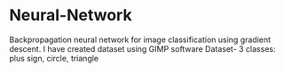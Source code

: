 # Neural-Network
Backpropagation neural network for image classification using gradient descent.
I have created dataset using GIMP software
Dataset- 3 classes: plus sign, circle, triangle
